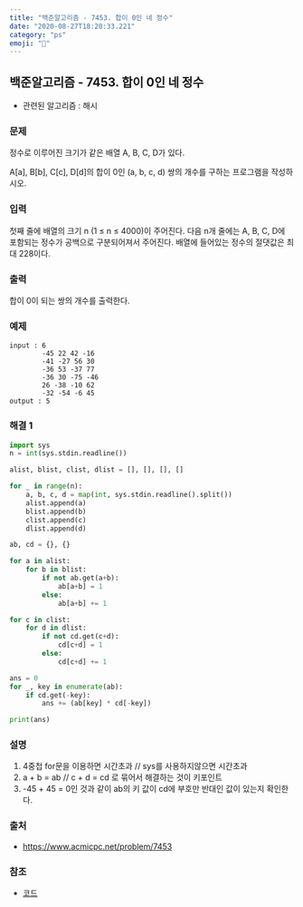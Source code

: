 ```yaml
---
title: "백준알고리즘 - 7453. 합이 0인 네 정수"
date: "2020-08-27T18:20:33.221"
category: "ps"
emoji: "🎥"
---
```


## 백준알고리즘 - 7453. 합이 0인 네 정수

- 관련된 알고리즘 : 해시

### 문제

정수로 이루어진 크기가 같은 배열 A, B, C, D가 있다.

A[a], B[b], C[c], D[d]의 합이 0인 (a, b, c, d) 쌍의 개수를 구하는 프로그램을 작성하시오.

### 입력

첫째 줄에 배열의 크기 n (1 ≤ n ≤ 4000)이 주어진다. 다음 n개 줄에는 A, B, C, D에 포함되는 정수가 공백으로 구분되어져서 주어진다. 배열에 들어있는 정수의 절댓값은 최대 228이다.

### 출력

합이 0이 되는 쌍의 개수를 출력한다.

### 예제

```
input : 6
        -45 22 42 -16
        -41 -27 56 30
        -36 53 -37 77
        -36 30 -75 -46
        26 -38 -10 62
        -32 -54 -6 45
output : 5
```

### 해결 1

```python
import sys
n = int(sys.stdin.readline())

alist, blist, clist, dlist = [], [], [], []

for _ in range(n):
    a, b, c, d = map(int, sys.stdin.readline().split())
    alist.append(a)
    blist.append(b)
    clist.append(c)
    dlist.append(d)

ab, cd = {}, {}

for a in alist:
    for b in blist:
        if not ab.get(a+b):
            ab[a+b] = 1
        else:
            ab[a+b] += 1

for c in clist:
    for d in dlist:
        if not cd.get(c+d):
            cd[c+d] = 1
        else:
            cd[c+d] += 1

ans = 0
for _, key in enumerate(ab):
    if cd.get(-key):
        ans += (ab[key] * cd[-key])

print(ans)

```

### 설명

1. 4중첩 for문을 이용하면 시간초과 // sys를 사용하지않으면 시간초과
2. a + b = ab // c + d = cd 로 묶어서 해결하는 것이 키포인트
3. -45 + 45 = 0인 것과 같이 ab의 키 값이 cd에 부호만 반대인 값이 있는지 확인한다.

### 출처

- https://www.acmicpc.net/problem/7453

### 참조

- [코드](https://suri78.tistory.com/169)